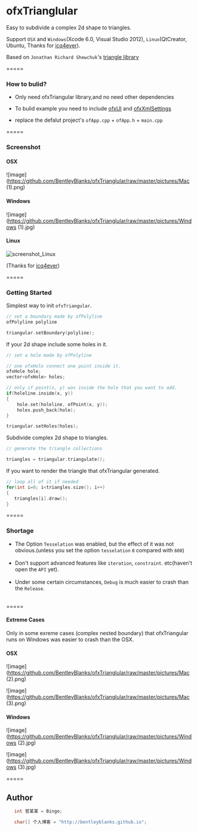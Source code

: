 # ofxTrianglular

Easy to subdivide a complex 2d shape to triangles.<br>

Support ```OSX``` and ```Windows```(Xcode 6.0, Visual Studio 2012), ```Linux```(QtCreator, Ubuntu, Thanks for [icq4ever](https://github.com/icq4ever)).<br>

Based on ```Jonathan Richard Shewchuk```'s [triangle library]( http://www.cs.cmu.edu/~quake/triangle.html)<br>

=====

### How to bulid?

* Only need ofxTriangular library,and no need other dependencies<br>


* To bulid example you need to include [ofxUI](https://github.com/rezaali/ofxUI) and [ofxXmlSettings](https://github.com/openframeworks/openFrameworks/tree/master/addons/ofxXmlSettings)<br>


* replace the defalut project's ```ofApp.cpp``` + ```ofApp.h``` + ```main.cpp```<br>

=====

### Screenshot

#### OSX

![image](https://github.com/BentleyBlanks/ofxTrianglular/raw/master/pictures/Mac (1).png)

#### Windows

![image](https://github.com/BentleyBlanks/ofxTrianglular/raw/master/pictures/Windows (1).jpg)

#### Linux

![screenshot_Linux](https://cloud.githubusercontent.com/assets/530796/12534737/160ac166-c2a9-11e5-8576-92796b94cf6b.png)

(Thanks for [icq4ever](https://github.com/icq4ever))

=====

### Getting Started

Simplest way to init ```ofxTriangular```.

``` c
// set a boundary made by ofPolyline
ofPolyline polyline

triangular.setBoundary(polyline);
```

If your 2d shape include some holes in it.

``` c
// set a hole made by ofPolyline

// one ofxHole connect one point inside it.
ofxHole hole;
vector<ofxHole> holes;

// only if point(x, y) was inside the hole that you want to add.
if(holeline.inside(x, y))
{
    hole.set(holeline, ofPoint(x, y));
    holes.push_back(hole);
}

triangular.setHoles(holes);
```

Subdivide complex 2d shape to triangles.

``` c
// generate the triangle collections

triangles = triangular.triangulate();
```

If you want to render the triangle that ofxTriangular generated.

``` c
// loop all of it if needed
for(int i=0; i<triangles.size(); i++)
{
   triangles[i].draw();
}
```

=====

### Shortage

* The Option ```Tesselation``` was enabled, but the effect of it was not obvious.(unless you set the option ```tesselation```  ```0``` compared with ```600```)<br><br>
* Don't support advanced features like ```iteration```, ```constraint```. etc(haven't open the ```API``` yet).<br><br>
* Under some certain circumstances, ```Debug``` is much easier to crash than the ```Release```.<br><br>

=====

#### Extreme Cases

Only in some exreme cases (complex nested boundary) that ofxTriangular runs on Windows was easier to crash than the OSX.

#### OSX

![image](https://github.com/BentleyBlanks/ofxTrianglular/raw/master/pictures/Mac (2).png)

![image](https://github.com/BentleyBlanks/ofxTrianglular/raw/master/pictures/Mac (3).png)

#### Windows

![image](https://github.com/BentleyBlanks/ofxTrianglular/raw/master/pictures/Windows (2).jpg)

![image](https://github.com/BentleyBlanks/ofxTrianglular/raw/master/pictures/Windows (3).jpg)



=====

## Author

``` c
   int 官某某 = Bingo;

   char[] 个人博客 = "http://bentleyblanks.github.io";
```